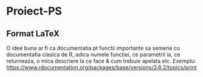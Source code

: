# Proiect-PS
## Format LaTeX
O idee buna ar fi ca documentatia pt functii importante sa semene cu documentatia clasica de R, adica numele functiei, ce parametrii ia, ce returneaza, o mica descriere la ce face & cum trebuie apelata etc. Exemplu: https://www.rdocumentation.org/packages/base/versions/3.6.2/topics/print
